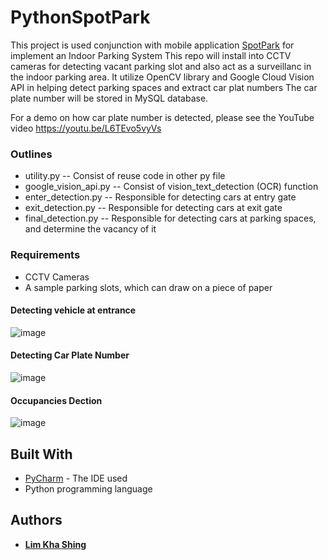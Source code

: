 # PythonSpotPark

This project is used conjunction with mobile application [SpotPark](https://github.com/kslim888/SpotPark) for implement an Indoor Parking System
This repo will install into CCTV cameras for detecting vacant parking slot and also act as a surveillanc in the indoor parking area.
It utilize OpenCV library and Google Cloud Vision API in helping detect parking spaces and extract car plat numbers
The car plate number will be stored in MySQL database.

For a demo on how car plate number is detected, please see the YouTube video 
https://youtu.be/L6TEvo5vyVs


### Outlines
* utility.py -- Consist of reuse code in other py file
* google_vision_api.py -- Consist of vision_text_detection (OCR) function
* enter_detection.py -- Responsible for detecting cars at entry gate
* exit_detection.py -- Responsible for detecting cars at exit gate
* final_detection.py -- Responsible for detecting cars at parking spaces, and determine the vacancy of it

### Requirements
* CCTV Cameras 
* A sample parking slots, which can draw on a piece of paper

#### Detecting vehicle at entrance
![image](https://user-images.githubusercontent.com/30791939/54375819-ba020000-46bc-11e9-8af1-410d0aea03f4.png)

#### Detecting Car Plate Number
![image](https://user-images.githubusercontent.com/30791939/54375894-e1f16380-46bc-11e9-929f-6a254201b374.png)

#### Occupancies Dection
![image](https://user-images.githubusercontent.com/30791939/54376034-1d8c2d80-46bd-11e9-96bf-126dfa24d5fa.png)

## Built With
* [PyCharm](https://www.jetbrains.com/pycharm/) - The IDE used
* Python programming language

## Authors
* [**Lim Kha Shing**](https://www.linkedin.com/in/lim-kha-shing-836a24120/)

